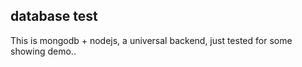## database test

This is mongodb + nodejs, a universal backend, just tested for some showing demo..
